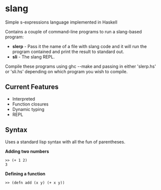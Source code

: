 slang
=====

Simple s-expressions language implemented in Haskell

Contains a couple of command-line programs to run a slang-based program:

* **slerp** - Pass it the name of a file with slang code and it will run the program contained and print the result to standard out.
* **sli** - The slang REPL.

Compile these programs using ghc --make and passing in either 'slerp.hs' or 'sli.hs' depending on which program you wish to compile.

Current Features
----------------

* Interpreted
* Function closures
* Dynamic typing
* REPL

Syntax
------

Uses a standard lisp syntax with all the fun of parentheses.

**Adding two numbers**

```
>> (+ 1 2)
3
```

**Defining a function**

```
>> (defn add (x y) (+ x y))
```
